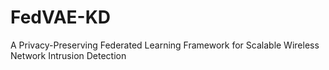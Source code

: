 # FedVAE-KD
A Privacy-Preserving Federated Learning Framework for Scalable Wireless Network Intrusion Detection
